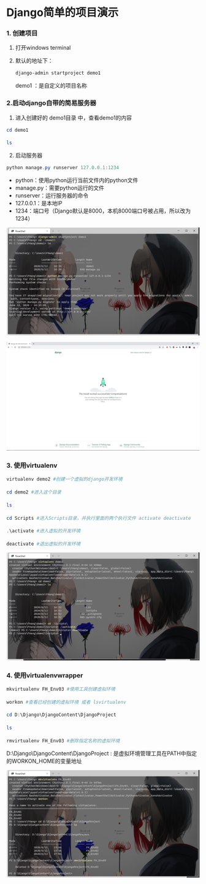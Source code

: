 # Django简单的项目演示



### 1. 创建项目

1. 打开windows terminal

2. 默认的地址下：

   ```powershell
   django-admin startproject demo1
   ```

   demo1 ：是自定义的项目名称



### 2.启动django自带的简易服务器

1. 进入创建好的 demo1目录 中，查看demo1的内容

```powershell
cd demo1

ls
```

2. 启动服务器

```powershell
python manage.py runserver 127.0.0.1:1234
```

- python：使用python运行当前文件内的python文件
- manage.py：需要python运行的文件
- runserver：运行服务器的命令
- 127.0.0.1：是本地IP
- 1234：端口号（Django默认是8000，本机8000端口号被占用，所以改为1234）

![](2.Django简单的项目演示.assets\5.png)

![](2.Django简单的项目演示.assets\6.png)



### 3. 使用virtualenv

```powershell
virtualenv demo2 #创建一个虚拟的django开发环境

cd demo2 #进入这个目录

ls

cd Scripts #进入Scripts目录，并执行里面的两个执行文件 activate deactivate

.\activate #进入虚拟的开发环境

deactivate #退出虚拟的开发环境
```

![](2.Django简单的项目演示.assets\7.png)



### 4. 使用virtualenvwrapper

```powershell
mkvirtualenv FH_Env03 #使用工具创建虚拟环境

workon #查看已经创建的虚拟环境 或者 lsvirtualenv

cd D:\Django\DjangoContent\DjangoProject

ls

rmvirtualenv FH_Env03 #删除指定名称的虚拟环境
```

D:\Django\DjangoContent\DjangoProject : 是虚拟环境管理工具在PATH中指定的WORKON_HOME的变量地址



![](2.Django简单的项目演示.assets\8.png)

